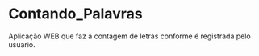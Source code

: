 # Contando_Palavras
 Aplicação WEB que faz a contagem de letras conforme é registrada pelo usuario.
